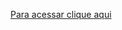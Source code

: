 <a href="https://matheolorenzo.github.io/projeto-ilhabela-tem-comida-na-mesa/">Para acessar clique aqui</a>
